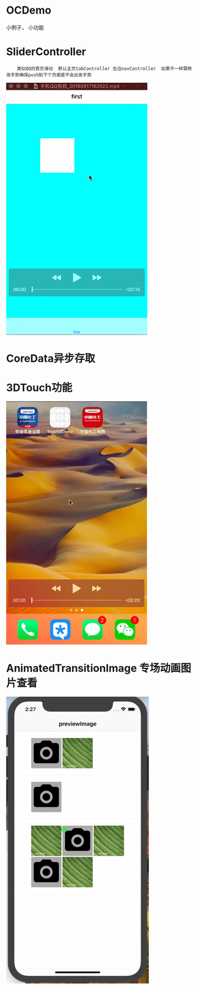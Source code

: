# OCDemo
小例子， 小功能


# SliderController
```
	类似QQ的首页滑动  默认主页tabController 左边navController  如果不一样需修改手势确保push到下个页面是不会出发手势
```
![SliderController](https://github.com/gaojungithub2004/OCDemo/blob/master/gif/73ir5CCuNQ.gif)


# CoreData异步存取


# 3DTouch功能
![Image text](https://github.com/gaojungithub2004/OCDemo/blob/master/gif/CzwsBgd8Xl.gif)

# AnimatedTransitionImage 专场动画图片查看
![AnimatedTransitionImage](https://github.com/gaojungithub2004/OCDemo/blob/master/gif/3hNZmLvjW1.gif)

